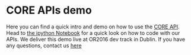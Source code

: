 # CORE APIs demo
Here you can find a quick intro and demo on how to use the [CORE API](https://core.ac.uk/services#api). Head to [the ipython Notebook](OR2016%20API%20demo.ipynb) for a quick look on how to code with our APIs.
We deliver this demo live at OR2016 dev track in Dublin. 
If you have any questions, contact us [here](https://core.ac.uk/contact)

